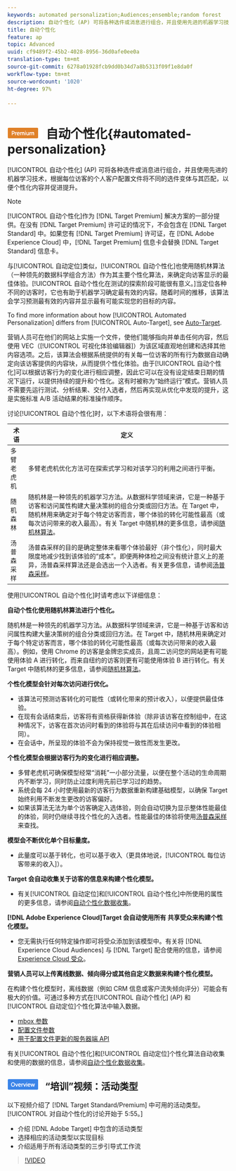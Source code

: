 ```yaml
---
keywords: automated personalization;Audiences;ensemble;random forest
description: 自动个性化 (AP) 可将各种选件或消息进行组合，并且使用先进的机器学习技术，根据每位访客的个人客户配置文件将不同的选件变体与其匹配，以便个性化内容并促进提升。
title: 自动个性化
feature: ap
topic: Advanced
uuid: cf9489f2-45b2-4028-8956-36d0afe0ee0a
translation-type: tm+mt
source-git-commit: 6278a01928fcb9dd0b34d7a8b5313f09f1e8da0f
workflow-type: tm+mt
source-wordcount: '1020'
ht-degree: 97%

---
```



# ![PREMIUM](/help/assets/premium.png) 自动个性化{#automated-personalization}

[!UICONTROL 自动个性化] (AP) 可将各种选件或消息进行组合，并且使用先进的机器学习技术，根据每位访客的个人客户配置文件将不同的选件变体与其匹配，以便个性化内容并促进提升。

>[!NOTE]
>
>[!UICONTROL 自动个性化]作为 [!DNL Target Premium] 解决方案的一部分提供。在没有 [!DNL Target Premium] 许可证的情况下，不会包含在 [!DNL Target Standard] 中。如果您有 [!DNL Target Premium] 许可证，在 [!DNL Adobe Experience Cloud] 中，[!DNL Target Premium] 信息卡会替换 [!DNL Target Standard] 信息卡。

与[!UICONTROL 自动定位]类似，[!UICONTROL 自动个性化]也使用随机林算法（一种领先的数据科学组合方法）作为其主要个性化算法，来确定向访客显示的最佳体验。[!UICONTROL 自动个性化在测试的探索阶段可能很有意义。]当定位各种不同的访客时，它也有助于机器学习确定最有效的内容。随着时间的推移，该算法会学习预测最有效的内容并显示最有可能实现您的目标的内容。

To find more information about how [!UICONTROL Automated Personalization] differs from [!UICONTROL Auto-Target], see [Auto-Target](/help/c-activities/auto-target/auto-target-to-optimize.md).

营销人员可在他们的网站上实施一个文件，使他们能够指向并单击任何内容，然后使用 VEC（[!UICONTROL 可视化体验编辑器]）为该区域直观地创建和选择其他内容选项。之后，该算法会根据系统提供的有关每一位访客的所有行为数据自动确定向该访客提供的内容块，从而提供个性化体验。由于[!UICONTROL 自动个性化]可以根据访客行为的变化进行相应调整，因此它可以在没有设定结束日期的情况下运行，以提供持续的提升和个性化。这有时被称为“始终运行”模式。营销人员不需要先运行测试、分析结果、交付入选者，然后再实现从优化中发现的提升，这是实施标准 A/B 活动结果的标准操作顺序。

讨论[!UICONTROL 自动个性化]时，以下术语将会很有用：

| 术语 | 定义 |
|---|---|
| 多臂老虎机 | 多臂老虎机优化方法可在探索式学习和对该学习的利用之间进行平衡。 |
| 随机森林 | 随机林是一种领先的机器学习方法。从数据科学领域来讲，它是一种基于访客和访问属性构建大量决策树的组合分类或回归方法。在 Target 中，随机林用来确定对于每个特定访客而言，哪个体验的转化可能性最高（或每次访问带来的收入最高）。有关 Target 中随机林的更多信息，请参阅[随机林算法](/help/c-activities/t-automated-personalization/algo-random-forest.md)。 |
| 汤普森采样 | 汤普森采样的目的是确定整体来看哪个体验最好（非个性化），同时最大限度地减少找到该体验的“成本”。即便两种体检之间没有统计意义上的差异，汤普森采样算法还是会选出一个入选者。有关更多信息，请参阅[汤普森采样](https://en.wikipedia.org/wiki/Thompson_sampling)。 |

使用[!UICONTROL 自动个性化]时请考虑以下详细信息：

**自动个性化使用随机林算法进行个性化。**

随机林是一种领先的机器学习方法。从数据科学领域来讲，它是一种基于访客和访问属性构建大量决策树的组合分类或回归方法。在 Target 中，随机林用来确定对于每个特定访客而言，哪个体验的转化可能性最高（或每次访问带来的收入最高）。例如，使用 Chrome 的访客是金牌忠实成员，且周二访问您的网站更有可能使用体验 A 进行转化，而来自纽约的访客则更有可能使用体验 B 进行转化。有关 Target 中随机林的更多信息，请参阅[随机林算法](/help/c-activities/t-automated-personalization/algo-random-forest.md)。

**个性化模型会针对每次访问进行优化。**

* 该算法可预测访客转化的可能性（或转化带来的预计收入），以便提供最佳体验。
* 在现有会话结束后，访客将有资格获得新体验（除非该访客在控制组中，在这种情况下，访客在首次访问时看到的体验将与其在后续访问中看到的体验相同）。
* 在会话中，所呈现的体验不会为保持视觉一致性而发生更改。

**个性化模型会根据访客行为的变化进行相应调整。**

* 多臂老虎机可确保模型经常“消耗”一小部分流量，以便在整个活动的生命周期内不断学习，同时防止过度利用先前已学习过的趋势。
* 系统会每 24 小时使用最新的访客行为数据重新构建基础模型，以确保 Target 始终利用不断发生更改的访客偏好。
* 如果该算法无法为单个访客确定入选体验，则会自动切换为显示整体性能最佳的体验，同时仍继续寻找个性化的入选者。性能最佳的体验将使用[汤普森采样](https://en.wikipedia.org/wiki/Thompson_sampling)来查找。

**模型会不断优化单个目标量度。**

* 此量度可以基于转化，也可以基于收入（更具体地说，[!UICONTROL 每位访客带来的收入]）。

**Target 会自动收集关于访客的信息来构建个性化模型。**

* 有关[!UICONTROL 自动定位]和[!UICONTROL 自动个性化]中所使用的属性的更多信息，请参阅[自动个性化数据收集](/help/c-activities/t-automated-personalization/ap-data.md)。

**[!DNL Adobe Experience Cloud]Target 会自动使用所有 共享受众来构建个性化模型。**

* 您无需执行任何特定操作即可将受众添加到该模型中。有关将 [!DNL Experience Cloud Audiences] 与 [!DNL Target] 配合使用的信息，请参阅 [Experience Cloud 受众](/help/c-integrating-target-with-mac/mmp.md)。

**营销人员可以上传离线数据、倾向得分或其他自定义数据来构建个性化模型。**

在构建个性化模型时，离线数据（例如 CRM 信息或客户流失倾向评分）可能会有极大的价值。可通过多种方式在[!UICONTROL 自动个性化] (AP) 和[!UICONTROL 自动定位]个性化算法中输入数据。

* [mbox 参数](../../c-implementing-target/c-considerations-before-you-implement-target/c-methods-to-get-data-into-target/methods-to-get-data-into-target.md#concept_0069C0EFB56C4700BB33F2F35C2B9B17)
* [配置文件参数](../../c-implementing-target/c-considerations-before-you-implement-target/c-methods-to-get-data-into-target/methods-to-get-data-into-target.md#concept_0069C0EFB56C4700BB33F2F35C2B9B17)
* [用于配置文件更新的服务器端 API](../../c-implementing-target/c-considerations-before-you-implement-target/c-methods-to-get-data-into-target/methods-to-get-data-into-target.md#concept_0069C0EFB56C4700BB33F2F35C2B9B17)

有关[!UICONTROL 自动个性化]和[!UICONTROL 自动定位]个性化算法自动收集和使用的数据的信息，请参阅[自动个性化数据收集](/help/c-activities/t-automated-personalization/ap-data.md)。

## ![概述徽章](/help/assets/overview.png) “培训”视频：活动类型

以下视频介绍了 [!DNL Target Standard/Premium] 中可用的活动类型。[!UICONTROL 对自动个性化的讨论开始于 5:55。]

* 介绍 [!DNL Adobe Target] 中包含的活动类型
* 选择相应的活动类型以实现目标
* 介绍适用于所有活动类型的三步引导式工作流

>[!VIDEO](https://video.tv.adobe.com/v/17386)